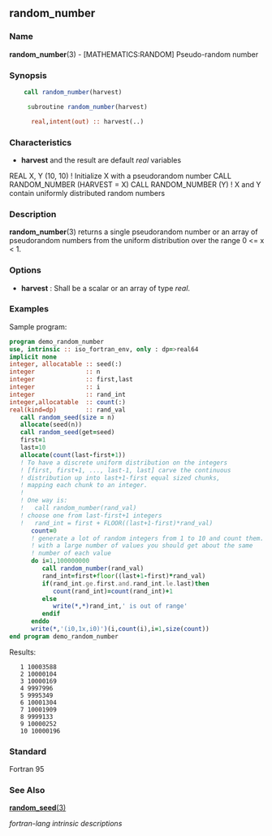 ## random_number

### **Name**

**random_number**(3) - \[MATHEMATICS:RANDOM\] Pseudo-random number

### **Synopsis**
```fortran
    call random_number(harvest)
```
```fortran
     subroutine random_number(harvest)

      real,intent(out) :: harvest(..)
```
### **Characteristics**

- **harvest** and the result are default _real_ variables

REAL X, Y (10, 10)
! Initialize X with a pseudorandom number
CALL RANDOM_NUMBER (HARVEST = X)
CALL RANDOM_NUMBER (Y)
! X and Y contain uniformly distributed random numbers

### **Description**

**random_number**(3) returns a single pseudorandom number or an array of
pseudorandom numbers from the uniform distribution over the range
0 \<= x \< 1.

### **Options**

- **harvest**
  : Shall be a scalar or an array of type _real_.

### **Examples**

Sample program:

```fortran
program demo_random_number
use, intrinsic :: iso_fortran_env, only : dp=>real64
implicit none
integer, allocatable :: seed(:)
integer              :: n
integer              :: first,last
integer              :: i
integer              :: rand_int
integer,allocatable  :: count(:)
real(kind=dp)        :: rand_val
   call random_seed(size = n)
   allocate(seed(n))
   call random_seed(get=seed)
   first=1
   last=10
   allocate(count(last-first+1))
   ! To have a discrete uniform distribution on the integers
   ! [first, first+1, ..., last-1, last] carve the continuous
   ! distribution up into last+1-first equal sized chunks,
   ! mapping each chunk to an integer.
   !
   ! One way is:
   !   call random_number(rand_val)
   ! choose one from last-first+1 integers
   !   rand_int = first + FLOOR((last+1-first)*rand_val)
      count=0
      ! generate a lot of random integers from 1 to 10 and count them.
      ! with a large number of values you should get about the same
      ! number of each value
      do i=1,100000000
         call random_number(rand_val)
         rand_int=first+floor((last+1-first)*rand_val)
         if(rand_int.ge.first.and.rand_int.le.last)then
            count(rand_int)=count(rand_int)+1
         else
            write(*,*)rand_int,' is out of range'
         endif
      enddo
      write(*,'(i0,1x,i0)')(i,count(i),i=1,size(count))
end program demo_random_number
```
Results:
```
   1 10003588
   2 10000104
   3 10000169
   4 9997996
   5 9995349
   6 10001304
   7 10001909
   8 9999133
   9 10000252
   10 10000196
```
### **Standard**

Fortran 95

### **See Also**

[**random_seed**(3)](#random_seed)

 _fortran-lang intrinsic descriptions_
